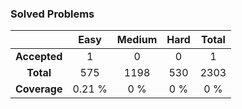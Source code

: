 ### Solved Problems

| | Easy | Medium | Hard | Total |
|:---:|:---:|:---:|:---:|:---:|
| **Accepted** | 1 | 0 | 0 | 1 |
| **Total** | 575 | 1198 | 530 | 2303 |
| **Coverage** | 0.21 % |0 % | 0 % | 0 % |
